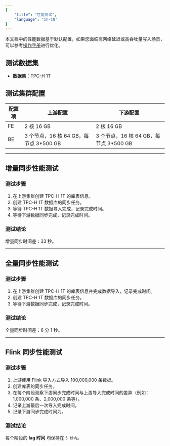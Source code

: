 ```yaml
---
{
    "title": "性能测试",
    "language": "zh-CN"
}
---
```


本文档中的性能数据基于默认配置，如果您面临高网络延迟或高吞吐量写入场景，可以参考[操作手册](manual.md)进行优化。

## 测试数据集
- **数据集**：TPC-H 1T

## 测试集群配置

| 配置项   | 上游配置                              | 下游配置                              |
|----------|--------------------------------------|--------------------------------------|
| FE       | 2 核 16 GB                          | 2 核 16 GB                          |
| BE       | 3 个节点，16 核 64 GB，每节点 3*500 GB | 3 个节点，16 核 64 GB，每节点 3*500 GB |

---

## 增量同步性能测试

### 测试步骤

1. 在上游集群创建 TPC-H 1T 的库表信息。
2. 创建 TPC-H 1T 数据库的同步任务。
3. 等待 TPC-H 1T 数据导入完成，记录完成时间。
4. 等待下游数据同步完成，记录完成时间。

### 测试结论
增量同步时间差：33 秒。

---

## 全量同步性能测试

### 测试步骤
1. 在上游集群创建 TPC-H 1T 的库表信息并完成数据导入，记录完成时间。
2. 创建 TPC-H 1T 数据库的同步任务。
3. 等待下游数据同步完成，记录完成时间。

### 测试结论
全量同步时间差：6 分 1 秒。

---

## Flink 同步性能测试

### 测试步骤
1. 上游使用 Flink 导入方式导入 100,000,000 条数据。
2. 创建库表的同步任务。
3. 在每个阶段观察下游同步完成时间与上游导入完成时间的差异（例如：1,000,000 条、2,000,000 条等）。
4. 记录上游最后一次导入完成时间。
5. 记录下游同步完成时间为。

### 测试结论
每个阶段的 **lag 时间** 均保持在 `5 秒内`。

